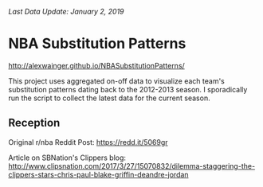_Last Data Update: January 2, 2019_

# NBA Substitution Patterns

http://alexwainger.github.io/NBASubstitutionPatterns/

This project uses aggregated on-off data to visualize each team's substitution patterns dating back to the 2012-2013 season. I sporadically run the script to collect the latest data for the current season.


## Reception

Original r/nba Reddit Post: https://redd.it/5069gr

Article on SBNation's Clippers blog: http://www.clipsnation.com/2017/3/27/15070832/dilemma-staggering-the-clippers-stars-chris-paul-blake-griffin-deandre-jordan
